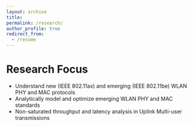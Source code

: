 ```yaml
---
layout: archive
title: 
permalink: /research/
author_profile: true
redirect_from:
  - /resume
---
```


<!-- {% include base_path %} -->

Research Focus
======
* Understand new (IEEE 802.11ax) and emerging (IEEE 802.11be) WLAN PHY and MAC protocols
* Analytically model and optimize emerging WLAN PHY and MAC standards
* Non-saturated throughput and latency analysis in Uplink Multi-user transmissions 
